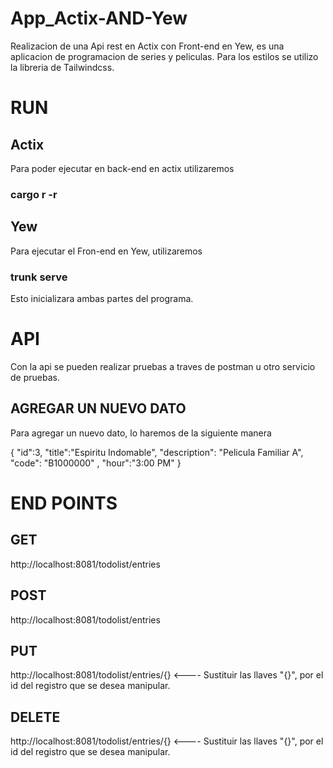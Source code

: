 # App_Actix-AND-Yew
Realizacion de una Api rest en Actix con Front-end en Yew, es una aplicacion de programacion de series y peliculas.
Para los estilos se utilizo la libreria de Tailwindcss.


# RUN
## Actix
Para poder ejecutar en back-end en actix utilizaremos
 ### cargo r -r

## Yew
 Para ejecutar el Fron-end en Yew, utilizaremos 
 ### trunk serve

 Esto inicializara ambas partes del programa.

 # API

Con la api se pueden realizar pruebas a traves de postman u otro servicio de pruebas.
 
 ## AGREGAR UN NUEVO DATO
Para agregar un nuevo dato, lo haremos de la siguiente manera

{
  "id":3,
	"title":"Espiritu Indomable",
	"description": "Pelicula Familiar A",
	"code": "B1000000" ,
	"hour":"3:00 PM"
}

# END POINTS

## GET
http://localhost:8081/todolist/entries

## POST
http://localhost:8081/todolist/entries

## PUT
http://localhost:8081/todolist/entries/{} <---- Sustituir las llaves "{}", por el id del registro que se desea manipular.

## DELETE
http://localhost:8081/todolist/entries/{}  <---- Sustituir las llaves "{}", por el id del registro que se desea manipular.







 
